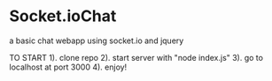 # Socket.ioChat
a basic chat webapp using socket.io and jquery


TO START
1). clone repo
2). start server with "node index.js"
3). go to localhost at port 3000
4). enjoy!

